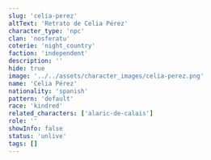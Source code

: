 ```yaml
---
slug: 'celia-perez'
altText: 'Retrato de Celia Pérez'
character_type: 'npc'
clan: 'nosferatu'
coterie: 'night_country'
faction: 'independent'
description: ''
hide: true
image: '../../assets/character_images/celia-perez.png'
name: 'Celia Pérez'
nationality: 'spanish'
pattern: 'default'
race: 'kindred'
related_characters: ['alaric-de-calais']
role: ''
showInfo: false
status: 'unlive'
tags: []
---
```

